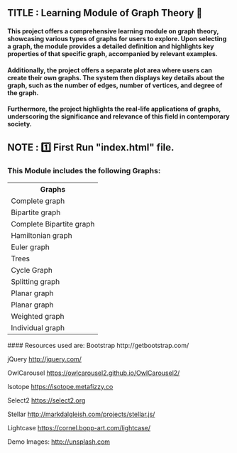 
## TITLE : Learning Module of Graph Theory :page_with_curl:

#### This project offers a comprehensive learning module on graph theory, showcasing various types of graphs for users to explore. Upon selecting a graph, the module provides a detailed definition and highlights key properties of that specific graph, accompanied by relevant examples.

#### Additionally, the project offers a separate plot area where users can create their own graphs. The system then displays key details about the graph, such as the number of edges, number of vertices, and degree of the graph.

#### Furthermore, the project highlights the real-life applications of graphs, underscoring the significance and relevance of this field in contemporary society.

## NOTE : :one: First Run "index.html" file.

### This Module includes the following Graphs:
<table>
  <tr>
    <th>Graphs</th>
  </tr>
  <tr>
    <td>Complete graph</td>
  </tr>
  <tr>
    <td>Bipartite graph</td>
  </tr>
  <tr>
    <td>Complete Bipartite graph</td>
  </tr>
  <tr>
    <td>Hamiltonian graph</td>
  </tr>
  <tr>
    <td>Euler graph</td>
  </tr>
  <tr>
    <td>Trees</td>
  </tr>
  <tr>
    <td>Cycle Graph</td>
  </tr>
  <tr>
    <td>Splitting graph</td>
  </tr>
  <tr>
    <td>Planar graph</td>
  </tr>
  <tr>
    <td>Planar graph</td>
  </tr>
  <tr>
    <td>Weighted graph</td>
  </tr>
  <tr>
    <td>Individual graph</td>
  </tr>
  
</table>
#### Resources used are:
Bootstrap
http://getbootstrap.com/

jQuery
http://jquery.com/

OwlCarousel
https://owlcarousel2.github.io/OwlCarousel2/

Isotope
https://isotope.metafizzy.co

Select2
https://select2.org

Stellar
http://markdalgleish.com/projects/stellar.js/

Lightcase
https://cornel.bopp-art.com/lightcase/

Demo Images:
http://unsplash.com

